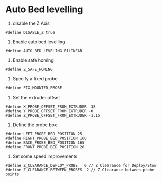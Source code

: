 # Auto Bed levelling
1. disable the Z Axis
```
#define DISABLE_Z true
```
1. Enable auto bed levelling
```
#define AUTO_BED_LEVELING_BILINEAR
```
1. Enable safe homing
```
#define Z_SAFE_HOMING
```
1. Specify a fixed probe
```
#define FIX_MOUNTED_PROBE
```
1. Set the extruder offset
```
#define X_PROBE_OFFSET_FROM_EXTRUDER -38
#define Y_PROBE_OFFSET_FROM_EXTRUDER -0
#define Z_PROBE_OFFSET_FROM_EXTRUDER -1.15
```
1. Define the probe box
```
#define LEFT_PROBE_BED_POSITION 25
#define RIGHT_PROBE_BED_POSITION 160
#define BACK_PROBE_BED_POSITION 165
#define FRONT_PROBE_BED_POSITION 20
```
1. Set some speed improvements
```
#define Z_CLEARANCE_DEPLOY_PROBE   0 // Z Clearance for Deploy/Stow
#define Z_CLEARANCE_BETWEEN_PROBES  2 // Z Clearance between probe points
```
<!--stackedit_data:
eyJoaXN0b3J5IjpbLTcyNjY2NzA4M119
-->